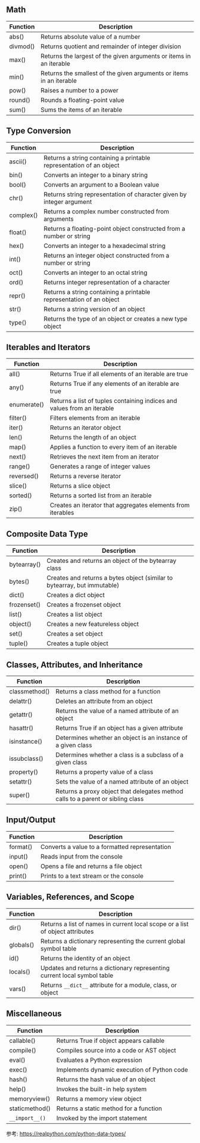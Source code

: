 
## Math


Function|Description
--|--
abs()|Returns absolute value of a number
divmod()|Returns quotient and remainder of integer division
max()|Returns the largest of the given arguments or items in an iterable
min()|Returns the smallest of the given arguments or items in an iterable
pow()|Raises a number to a power
round()|Rounds a floating-point value
sum()|Sums the items of an iterable


## Type Conversion
Function|Description
--|--
ascii()|Returns a string containing a printable representation of an object
bin()|Converts an integer to a binary string
bool()|Converts an argument to a Boolean value
chr()|Returns string representation of character given by integer argument
complex()|Returns a complex number constructed from arguments
float()|Returns a floating-point object constructed from a number or string
hex()|Converts an integer to a hexadecimal string
int()|Returns an integer object constructed from a number or string
oct()|Converts an integer to an octal string
ord()|Returns integer representation of a character
repr()|Returns a string containing a printable representation of an object
str()|Returns a string version of an object
type()|Returns the type of an object or creates a new type object


## Iterables and Iterators

Function|Description
--|--
all()|Returns True if all elements of an iterable are true
any()|Returns True if any elements of an iterable are true
enumerate()|Returns a list of tuples containing indices and values from an iterable
filter()|Filters elements from an iterable
iter()|Returns an iterator object
len()|Returns the length of an object
map()|Applies a function to every item of an iterable
next()|Retrieves the next item from an iterator
range()|Generates a range of integer values
reversed()|Returns a reverse iterator
slice()|Returns a slice object
sorted()|Returns a sorted list from an iterable
zip()|Creates an iterator that aggregates elements from iterables


## Composite Data Type


Function|Description
--|--
bytearray()|Creates and returns an object of the bytearray class
bytes()|Creates and returns a bytes object (similar to bytearray, but immutable)
dict()|Creates a dict object
frozenset()|Creates a frozenset object
list()|Creates a list object
object()|Creates a new featureless object
set()|Creates a set object
tuple()|Creates a tuple object


## Classes, Attributes, and Inheritance

Function|Description
--|--
classmethod()|Returns a class method for a function
delattr()|Deletes an attribute from an object
getattr()|Returns the value of a named attribute of an object
hasattr()|Returns True if an object has a given attribute
isinstance()|Determines whether an object is an instance of a given class
issubclass()|Determines whether a class is a subclass of a given class
property()|Returns a property value of a class
setattr()|Sets the value of a named attribute of an object
super()|Returns a proxy object that delegates method calls to a parent or sibling class


## Input/Output

Function|Description
--|--
format()|Converts a value to a formatted representation
input()|Reads input from the console
open()|Opens a file and returns a file object
print()|Prints to a text stream or the console


## Variables, References, and Scope
Function|Description
--|--
dir()|Returns a list of names in current local scope or a list of object attributes
globals()|Returns a dictionary representing the current global symbol table
id()|Returns the identity of an object
locals()|Updates and returns a dictionary representing current local symbol table
vars()|Returns `__dict__` attribute for a module, class, or object


## Miscellaneous

Function|Description
--|--
callable()|Returns True if object appears callable
compile()|Compiles source into a code or AST object
eval()|Evaluates a Python expression
exec()|Implements dynamic execution of Python code
hash()|Returns the hash value of an object
help()|Invokes the built-in help system
memoryview()|Returns a memory view object
staticmethod()|Returns a static method for a function
`__import__()`|Invoked by the import statement


参考:
https://realpython.com/python-data-types/